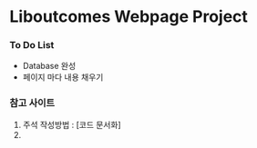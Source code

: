 # Liboutcomes Webpage Project

### To Do List
- Database 완성
- 페이지 마다 내용 채우기

### 참고 사이트
1. 주석 작성방법 : [코드 문서화]
2. 

[코드 주석화]: https://github.com/xpressengine/xe-core/wiki/%EC%BD%94%EB%93%9C-%EB%AC%B8%EC%84%9C%ED%99%94%EB%A5%BC-%EC%9C%84%ED%95%9C-%EC%A3%BC%EC%84%9D-%EA%B7%9C%EC%B9%99(Draft-v0.1)